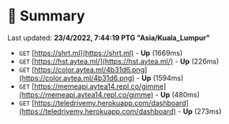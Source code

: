# 📖 Summary
Last updated: **23/4/2022, 7:44:19 PTG "Asia/Kuala_Lumpur"**

- `GET` [https://shrt.ml](https://shrt.ml) - **Up** (1669ms)
- `GET` [https://hst.aytea.ml/](https://hst.aytea.ml/) - **Up** (226ms)
- `GET` [https://color.aytea.ml/4b31d6.png](https://color.aytea.ml/4b31d6.png) - **Up** (1594ms)
- `GET` [https://memeapi.aytea14.repl.co/gimme](https://memeapi.aytea14.repl.co/gimme) - **Up** (480ms)
- `GET` [https://teledrivemy.herokuapp.com/dashboard](https://teledrivemy.herokuapp.com/dashboard) - **Up** (273ms)
